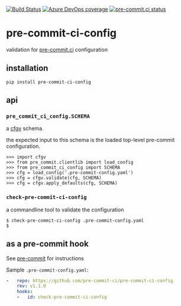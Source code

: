 [![Build Status](https://dev.azure.com/asottile/asottile/_apis/build/status/pre-commit-ci.pre-commit-ci-config?branchName=master)](https://dev.azure.com/asottile/asottile/_build/latest?definitionId=68&branchName=master)
[![Azure DevOps coverage](https://img.shields.io/azure-devops/coverage/asottile/asottile/68/master.svg)](https://dev.azure.com/asottile/asottile/_build/latest?definitionId=68&branchName=master)
[![pre-commit.ci status](https://results.pre-commit.ci/badge/github/pre-commit-ci/pre-commit-ci-config/master.svg)](https://results.pre-commit.ci/latest/github/pre-commit-ci/pre-commit-ci-config/master)

pre-commit-ci-config
====================

validation for [pre-commit.ci](https://pre-commit.ci) configuration

## installation

`pip install pre-commit-ci-config`

## api

### `pre_commit_ci_config.SCHEMA`

a [cfgv](https://github.com/asottile/cfgv) schema.

the expected input to this schema is the loaded top-level pre-commit
configuration.

```pycon
>>> import cfgv
>>> from pre_commit.clientlib import load_config
>>> from pre_commit_ci_config import SCHEMA
>>> cfg = load_config('.pre-commit-config.yaml')
>>> cfg = cfgv.validate(cfg, SCHEMA)
>>> cfg = cfgv.apply_defaults(cfg, SCHEMA)
```

### `check-pre-commit-ci-config`

a commandline tool to validate the configuration

```console
$ check-pre-commit-ci-config .pre-commit-config.yaml
$
```

## as a pre-commit hook

See [pre-commit](https://github.com/pre-commit/pre-commit) for instructions

Sample `.pre-commit-config.yaml`:

```yaml
-   repo: https://github.com/pre-commit-ci/pre-commit-ci-config
    rev: v1.1.0
    hooks:
    -   id: check-pre-commit-ci-config
```
